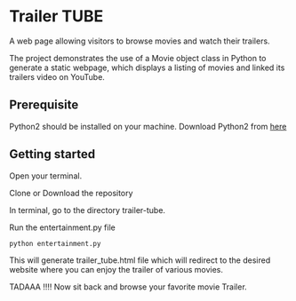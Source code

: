 # Trailer TUBE
A web page allowing visitors to browse movies and watch their trailers.

The project demonstrates the use of a Movie object class in Python to generate a static webpage, which displays a listing of movies and linked its trailers video on YouTube.

## Prerequisite
Python2 should be installed on your machine.
Download Python2 from [here](https://www.python.org/download/releases/2.7/)


## Getting started
Open your terminal.

Clone or Download the repository

In terminal, go to the directory trailer-tube.

Run the entertainment.py file
```
python entertainment.py
```

This will generate trailer_tube.html file which will redirect to the desired website where you can enjoy the trailer of various movies. 

TADAAA !!!! Now sit back and browse your favorite movie Trailer.
